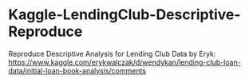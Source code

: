 # Kaggle-LendingClub-Descriptive-Reproduce
Reproduce Descriptive Analysis for Lending Club Data by Eryk: https://www.kaggle.com/erykwalczak/d/wendykan/lending-club-loan-data/initial-loan-book-analysis/comments
